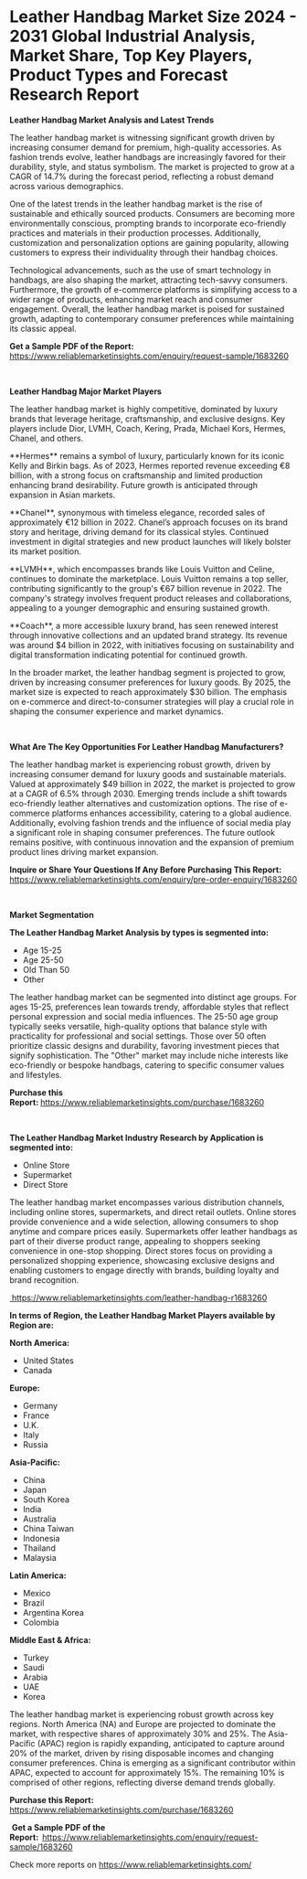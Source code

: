 <p><h1>Leather Handbag Market Size 2024 - 2031 Global Industrial Analysis, Market Share, Top Key Players, Product Types and Forecast Research Report</h1></p><p><strong>Leather Handbag Market Analysis and Latest Trends</strong></p>
<p><p>The leather handbag market is witnessing significant growth driven by increasing consumer demand for premium, high-quality accessories. As fashion trends evolve, leather handbags are increasingly favored for their durability, style, and status symbolism. The market is projected to grow at a CAGR of 14.7% during the forecast period, reflecting a robust demand across various demographics.</p><p>One of the latest trends in the leather handbag market is the rise of sustainable and ethically sourced products. Consumers are becoming more environmentally conscious, prompting brands to incorporate eco-friendly practices and materials in their production processes. Additionally, customization and personalization options are gaining popularity, allowing customers to express their individuality through their handbag choices.</p><p>Technological advancements, such as the use of smart technology in handbags, are also shaping the market, attracting tech-savvy consumers. Furthermore, the growth of e-commerce platforms is simplifying access to a wider range of products, enhancing market reach and consumer engagement. Overall, the leather handbag market is poised for sustained growth, adapting to contemporary consumer preferences while maintaining its classic appeal.</p></p>
<p><strong>Get a Sample PDF of the Report:&nbsp;</strong> <a href="https://www.reliablemarketinsights.com/enquiry/request-sample/1683260?utm_campaign=1894&utm_medium=2&utm_source=Github&utm_content=ia&utm_term=30122024&utm_id=leather-handbag">https://www.reliablemarketinsights.com/enquiry/request-sample/1683260</a></p>
<p>&nbsp;</p>
<p><strong>Leather Handbag Major Market Players</strong></p>
<p><p>The leather handbag market is highly competitive, dominated by luxury brands that leverage heritage, craftsmanship, and exclusive designs. Key players include Dior, LVMH, Coach, Kering, Prada, Michael Kors, Hermes, Chanel, and others. </p><p>**Hermes** remains a symbol of luxury, particularly known for its iconic Kelly and Birkin bags. As of 2023, Hermes reported revenue exceeding €8 billion, with a strong focus on craftsmanship and limited production enhancing brand desirability. Future growth is anticipated through expansion in Asian markets.</p><p>**Chanel**, synonymous with timeless elegance, recorded sales of approximately €12 billion in 2022. Chanel’s approach focuses on its brand story and heritage, driving demand for its classical styles. Continued investment in digital strategies and new product launches will likely bolster its market position.</p><p>**LVMH**, which encompasses brands like Louis Vuitton and Celine, continues to dominate the marketplace. Louis Vuitton remains a top seller, contributing significantly to the group's €67 billion revenue in 2022. The company's strategy involves frequent product releases and collaborations, appealing to a younger demographic and ensuring sustained growth.</p><p>**Coach**, a more accessible luxury brand, has seen renewed interest through innovative collections and an updated brand strategy. Its revenue was around $4 billion in 2022, with initiatives focusing on sustainability and digital transformation indicating potential for continued growth.</p><p>In the broader market, the leather handbag segment is projected to grow, driven by increasing consumer preferences for luxury goods. By 2025, the market size is expected to reach approximately $30 billion. The emphasis on e-commerce and direct-to-consumer strategies will play a crucial role in shaping the consumer experience and market dynamics.</p></p>
<p>&nbsp;</p>
<p><strong>What Are The Key Opportunities For Leather Handbag Manufacturers?</strong></p>
<p><p>The leather handbag market is experiencing robust growth, driven by increasing consumer demand for luxury goods and sustainable materials. Valued at approximately $49 billion in 2022, the market is projected to grow at a CAGR of 6.5% through 2030. Emerging trends include a shift towards eco-friendly leather alternatives and customization options. The rise of e-commerce platforms enhances accessibility, catering to a global audience. Additionally, evolving fashion trends and the influence of social media play a significant role in shaping consumer preferences. The future outlook remains positive, with continuous innovation and the expansion of premium product lines driving market expansion.</p></p>
<p><strong>Inquire or Share Your Questions If Any Before Purchasing This Report:</strong> <a href="https://www.reliablemarketinsights.com/enquiry/pre-order-enquiry/1683260?utm_campaign=1894&utm_medium=2&utm_source=Github&utm_content=ia&utm_term=30122024&utm_id=leather-handbag">https://www.reliablemarketinsights.com/enquiry/pre-order-enquiry/1683260</a></p>
<p>&nbsp;</p>
<p><strong>Market Segmentation</strong></p>
<p><strong>The Leather Handbag Market Analysis by types is segmented into:</strong></p>
<p><ul><li>Age 15-25</li><li>Age 25-50</li><li>Old Than 50</li><li>Other</li></ul></p>
<p><p>The leather handbag market can be segmented into distinct age groups. For ages 15-25, preferences lean towards trendy, affordable styles that reflect personal expression and social media influences. The 25-50 age group typically seeks versatile, high-quality options that balance style with practicality for professional and social settings. Those over 50 often prioritize classic designs and durability, favoring investment pieces that signify sophistication. The "Other" market may include niche interests like eco-friendly or bespoke handbags, catering to specific consumer values and lifestyles.</p></p>
<p><strong>Purchase this Report:&nbsp;</strong><a href="https://www.reliablemarketinsights.com/purchase/1683260?utm_campaign=1894&utm_medium=2&utm_source=Github&utm_content=ia&utm_term=30122024&utm_id=leather-handbag">https://www.reliablemarketinsights.com/purchase/1683260</a></p>
<p>&nbsp;</p>
<p><strong>The Leather Handbag Market Industry Research by Application is segmented into:</strong></p>
<p><ul><li>Online Store</li><li>Supermarket</li><li>Direct Store</li></ul></p>
<p><p>The leather handbag market encompasses various distribution channels, including online stores, supermarkets, and direct retail outlets. Online stores provide convenience and a wide selection, allowing consumers to shop anytime and compare prices easily. Supermarkets offer leather handbags as part of their diverse product range, appealing to shoppers seeking convenience in one-stop shopping. Direct stores focus on providing a personalized shopping experience, showcasing exclusive designs and enabling customers to engage directly with brands, building loyalty and brand recognition.</p></p>
<p><a href="https://www.reliablemarketinsights.com/leather-handbag-r1683260?utm_campaign=1894&utm_medium=2&utm_source=Github&utm_content=ia&utm_term=30122024&utm_id=leather-handbag">&nbsp;https://www.reliablemarketinsights.com/leather-handbag-r1683260</a></p>
<p><strong>In terms of Region, the Leather Handbag Market Players available by Region are:</strong></p>
<p>
    <p> <strong> North America: </strong>
        <ul>
            <li>United States</li>
            <li>Canada</li>
        </ul>
        </p> 
    <p> <strong> Europe: </strong>
        <ul>
            <li>Germany</li>
            <li>France</li>
            <li>U.K.</li>
            <li>Italy</li>
            <li>Russia</li>
        </ul>
        </p> 
    <p> <strong> Asia-Pacific: </strong>
        <ul>
            <li>China</li>
            <li>Japan</li>
            <li>South Korea</li>
            <li>India</li>
            <li>Australia</li>
            <li>China Taiwan</li>
            <li>Indonesia</li>
            <li>Thailand</li>
            <li>Malaysia</li>
        </ul>
        </p> 
    <p> <strong> Latin America: </strong>
        <ul>
            <li>Mexico</li>
            <li>Brazil</li>
            <li>Argentina Korea</li>
            <li>Colombia</li>
        </ul>
        </p> 
    <p> <strong> Middle East & Africa: </strong>
        <ul>
            <li>Turkey</li>
            <li>Saudi</li>
            <li>Arabia</li>
            <li>UAE</li>
            <li>Korea</li>
        </ul>
    </p>
    </p>
<p><p>The leather handbag market is experiencing robust growth across key regions. North America (NA) and Europe are projected to dominate the market, with respective shares of approximately 30% and 25%. The Asia-Pacific (APAC) region is rapidly expanding, anticipated to capture around 20% of the market, driven by rising disposable incomes and changing consumer preferences. China is emerging as a significant contributor within APAC, expected to account for approximately 15%. The remaining 10% is comprised of other regions, reflecting diverse demand trends globally.</p></p>
<p><strong>Purchase this Report: </strong><a href="https://www.reliablemarketinsights.com/purchase/1683260?utm_campaign=1894&utm_medium=2&utm_source=Github&utm_content=ia&utm_term=30122024&utm_id=leather-handbag">https://www.reliablemarketinsights.com/purchase/1683260</a></p>
<p>&nbsp;<strong>Get a Sample PDF of the Report:&nbsp;&nbsp;</strong><a href="https://www.reliablemarketinsights.com/enquiry/request-sample/1683260?utm_campaign=1894&utm_medium=2&utm_source=Github&utm_content=ia&utm_term=30122024&utm_id=leather-handbag">https://www.reliablemarketinsights.com/enquiry/request-sample/1683260</a></p>
<p><strong></strong></p>
<p>Check more reports on <a href="https://www.reliablemarketinsights.com/?utm_campaign=1894&utm_medium=2&utm_source=Github&utm_content=ia&utm_term=30122024&utm_id=leather-handbag">https://www.reliablemarketinsights.com/</a></p>